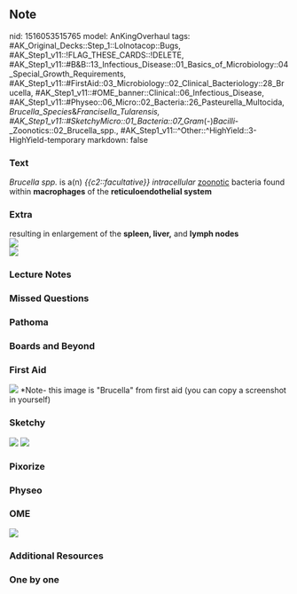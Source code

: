 ## Note
nid: 1516053515765
model: AnKingOverhaul
tags: #AK_Original_Decks::Step_1::Lolnotacop::Bugs, #AK_Step1_v11::!FLAG_THESE_CARDS::!DELETE, #AK_Step1_v11::#B&B::13_Infectious_Disease::01_Basics_of_Microbiology::04_Special_Growth_Requirements, #AK_Step1_v11::#FirstAid::03_Microbiology::02_Clinical_Bacteriology::28_Brucella, #AK_Step1_v11::#OME_banner::Clinical::06_Infectious_Disease, #AK_Step1_v11::#Physeo::06_Micro::02_Bacteria::26_Pasteurella_Multocida,_Brucella_Species_&_Francisella_Tularensis, #AK_Step1_v11::#SketchyMicro::01_Bacteria::07_Gram_(-)_Bacilli_-_Zoonotics::02_Brucella_spp., #AK_Step1_v11::^Other::^HighYield::3-HighYield-temporary
markdown: false

### Text
<i>Brucella spp.</i> is a(n) <i>{{c2::facultative}}
intracellular</i> <u>zoonotic</u> bacteria found within
<b>macrophages</b> of the <b>reticuloendothelial system</b>

### Extra
<div>
  resulting in enlargement of the <b>spleen, liver,</b> and
  <b>lymph nodes</b>
</div><img src="paste-9633611645422.jpg">
<div><img src="paste-9646496546934.jpg"></div>

### Lecture Notes


### Missed Questions


### Pathoma


### Boards and Beyond


### First Aid
<img src="paste-34f79f096ce57991987e89c8ef0b8fd9b1a436a4.jpg">
*Note- this image is "Brucella" from first aid (you can copy a
screenshot in yourself)

### Sketchy
<img src="paste-97233764614147.jpg"> <img src=
"paste-636d5e58ff8d013612107c257df1ee4713babf9c.png">

### Pixorize


### Physeo


### OME
<div class="ome-widget">
  <a href=
  "https://onlinemeded.org/spa/infectious-disease?ref=anki"><img src="_OME_AnkiFlashcards_Topic_1.png"></a>
</div>

### Additional Resources


### One by one

